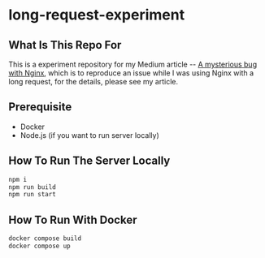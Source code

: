 # long-request-experiment

## What Is This Repo For

This is a experiment repository for my Medium article -- [A mysterious bug with Nginx](https://dexter-chang.medium.com/a-mysterious-bug-with-nginx-7e19d3d4eea9), which is to reproduce an issue while I was using Nginx with a long request, for the details, please see my article.
## Prerequisite

- Docker
- Node.js (if you want to run server locally)

## How To Run The Server Locally

```sh
npm i
npm run build
npm run start
```

## How To Run With Docker
```sh
docker compose build
docker compose up
```